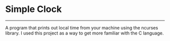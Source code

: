 # Simple Clock
--- 
A program that prints out local time from your machine using the ncurses library. I used this project as a way to get more familiar with the C language. 
